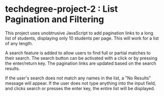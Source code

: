 # techdegree-project-2 : List Pagination and Filtering

This project uses unobtrusive JavaScript to add pagination links to a 
long list of students, displaying only 10 students per page. This
will work for a list of any length.  

A search feature is added to allow users to find full or partial
matches to their search. The search button can be activated with a click
or by pressing the enter/return key. The pagination links are updated 
based on the search results. 

If the user's search does not match any names in the list, a "No Results" 
message will appear. If the user does not type anything into the input
field, and clicks search or presses the enter key, the entire list will 
be displayed. 
